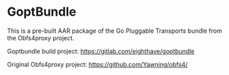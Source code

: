 # GoptBundle

This is a pre-built AAR package of the Go Pluggable Transports bundle from the Obfs4proxy project.

Goptbundle build project: https://gitlab.com/eighthave/goptbundle

Original Obfs4proxy project: https://github.com/Yawning/obfs4/
